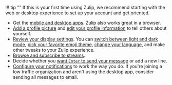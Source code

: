 !!! tip ""
    If this is your first time using Zulip, we recommend starting with the web
    or desktop experience to set up your account and get oriented.

- Get the [mobile and desktop apps](/apps). Zulip also works great in a browser.
- [Add a profile picture](/help/change-your-profile-picture) and
  [edit your profile information](https://zulip.com/help/edit-your-profile) to tell others
  about yourself.
- [Review your display settings](/help/review-your-settings#review-your-display-settings).
  You can [switch between light and dark mode](/help/night-mode),
  [pick your favorite emoji theme](/help/emoji-and-emoticons#change-your-emoji-set),
  [change your language](/help/change-your-language), and make other tweaks to your Zulip experience.
- [Browse and subscribe to streams](/help/browse-and-subscribe-to-streams).
- Decide whether you [want `Enter` to send your message](/help/enable-enter-to-send)
  or add a new line.
- [Configure your notifications](/#settings/notifications) to work the way
  you do. If you're joining a low traffic organization and aren't using the
  desktop app, consider sending all messages to email.
